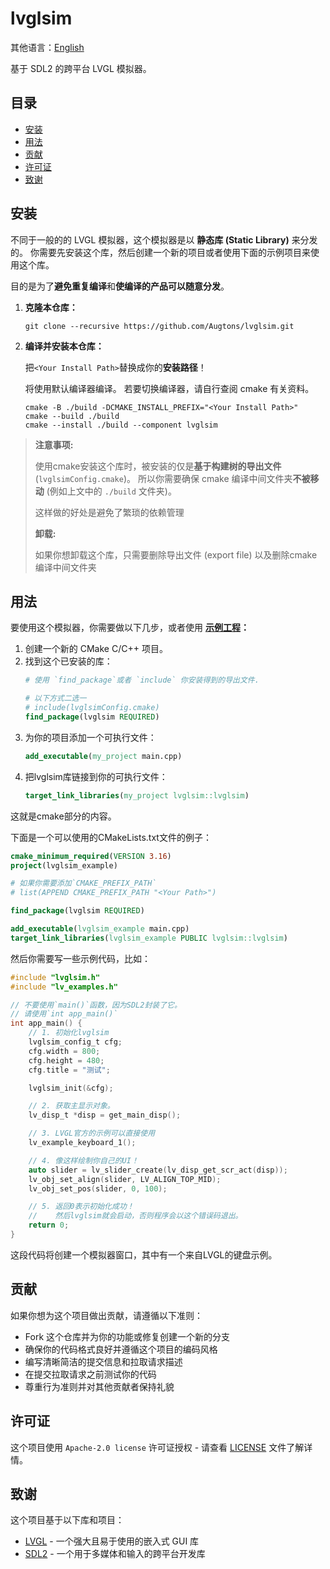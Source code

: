 # lvglsim

其他语言：[English](README.md)

基于 SDL2 的跨平台 LVGL 模拟器。

## 目录

- [安装](#安装)
- [用法](#用法)
- [贡献](#贡献)
- [许可证](#许可证)
- [致谢](#致谢)

## 安装

不同于一般的的 LVGL 模拟器，这个模拟器是以 **静态库 (Static Library)** 来分发的。
你需要先安装这个库，然后创建一个新的项目或者使用下面的示例项目来使用这个库。

目的是为了**避免重复编译**和**使编译的产品可以随意分发**。

1. **克隆本仓库：**
   ```shell
   git clone --recursive https://github.com/Augtons/lvglsim.git
   ```
2. **编译并安装本仓库：**

   把`<Your Install Path>`替换成你的**安装路径**！
   
   将使用默认编译器编译。
   若要切换编译器，请自行查阅 cmake 有关资料。
   ```shell
   cmake -B ./build -DCMAKE_INSTALL_PREFIX="<Your Install Path>"
   cmake --build ./build
   cmake --install ./build --component lvglsim
   ```

> **注意事项:**
> 
> 使用cmake安装这个库时，被安装的仅是**基于构建树的导出文件** (`lvglsimConfig.cmake`)。
> 所以你需要确保 cmake 编译中间文件夹**不被移动** (例如上文中的 `./build` 文件夹)。
>
> 这样做的好处是避免了繁琐的依赖管理
>
> **卸载:**
> 
> 如果你想卸载这个库，只需要删除导出文件 (export file) 以及删除cmake编译中间文件夹

## 用法

要使用这个模拟器，你需要做以下几步，或者使用 **[<u>示例工程</u>](/examples)：**

1. 创建一个新的 CMake C/C++ 项目。
2. 找到这个已安装的库：
   ```cmake
   # 使用 `find_package`或者 `include` 你安装得到的导出文件.
   
   # 以下方式二选一
   # include(lvglsimConfig.cmake)
   find_package(lvglsim REQUIRED)
   ```
3. 为你的项目添加一个可执行文件：
   ```cmake
   add_executable(my_project main.cpp)
   ```
4. 把lvglsim库链接到你的可执行文件：
   ```cmake
   target_link_libraries(my_project lvglsim::lvglsim)
   ```

这就是cmake部分的内容。

下面是一个可以使用的CMakeLists.txt文件的例子：

```cmake
cmake_minimum_required(VERSION 3.16)
project(lvglsim_example)

# 如果你需要添加`CMAKE_PREFIX_PATH`
# list(APPEND CMAKE_PREFIX_PATH "<Your Path>")

find_package(lvglsim REQUIRED)

add_executable(lvglsim_example main.cpp)
target_link_libraries(lvglsim_example PUBLIC lvglsim::lvglsim)
```

然后你需要写一些示例代码，比如：

```c
#include "lvglsim.h"
#include "lv_examples.h"

// 不要使用`main()`函数，因为SDL2封装了它。
// 请使用`int app_main()`
int app_main() {
    // 1. 初始化lvglsim
    lvglsim_config_t cfg;
    cfg.width = 800;
    cfg.height = 480;
    cfg.title = "测试";

    lvglsim_init(&cfg);

    // 2. 获取主显示对象。
    lv_disp_t *disp = get_main_disp();

    // 3. LVGL官方的示例可以直接使用
    lv_example_keyboard_1();

    // 4. 像这样绘制你自己的UI！
    auto slider = lv_slider_create(lv_disp_get_scr_act(disp));
    lv_obj_set_align(slider, LV_ALIGN_TOP_MID);
    lv_obj_set_pos(slider, 0, 100);

    // 5. 返回0表示初始化成功！
    //    然后lvglsim就会启动，否则程序会以这个错误码退出。
    return 0;
}
```

这段代码将创建一个模拟器窗口，其中有一个来自LVGL的键盘示例。

## 贡献

如果你想为这个项目做出贡献，请遵循以下准则：

- Fork 这个仓库并为你的功能或修复创建一个新的分支
- 确保你的代码格式良好并遵循这个项目的编码风格
- 编写清晰简洁的提交信息和拉取请求描述
- 在提交拉取请求之前测试你的代码
- 尊重行为准则并对其他贡献者保持礼貌

## 许可证

这个项目使用 `Apache-2.0 license` 许可证授权 - 请查看 [LICENSE](LICENSE) 文件了解详情。

## 致谢

这个项目基于以下库和项目：

- [LVGL](https://github.com/lvgl/lvgl) - 一个强大且易于使用的嵌入式 GUI 库
- [SDL2](https://www.libsdl.org/) - 一个用于多媒体和输入的跨平台开发库
